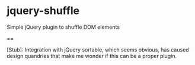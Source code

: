 jquery-shuffle
================

Simple jQuery plugin to shuffle DOM elements

==

[Stub]: Integration with jQuery sortable, which seems obvious, has caused design quandries that make me wonder if this can be a proper plugin.